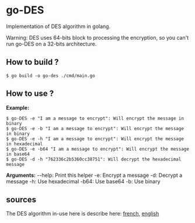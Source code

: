# go-DES

Implementation of DES algorithm in golang.

Warning: DES uses 64-bits block to processing the encryption, so you can't run go-DES on a 32-bits architecture.

## How to build ?
```
$ go build -o go-des ./cmd/main.go
```

## How to use ?
**Example:**
```
$ go-DES -e "I am a message to encrypt": Will encrypt the message in binary
$ go-DES -e -b "I am a message to encrypt": Will encrypt the message in binary
$ go-DES -e -h "I am a message to encrypt": Will encrypt the message in hexadecimal
$ go-DES -e -b64 "I am a message to encrypt": Will encrypt the message in base64
$ go-DES -d -h "762336c2b5360cc38751": Will decrypt the hexadecimal message
```

**Arguments:**
--help: Print this helper
-e: Encrypt a message
-d: Decrypt a message
-h: Use hexadecimal
-b64: Use base64
-b: Use binary

## sources
The DES algorithm in-use here is describe here: [french](https://www.commentcamarche.net/contents/204-introduction-au-chiffrement-avec-des), [english](https://ccm.net/contents/134-introduction-to-encryption-with-des)
